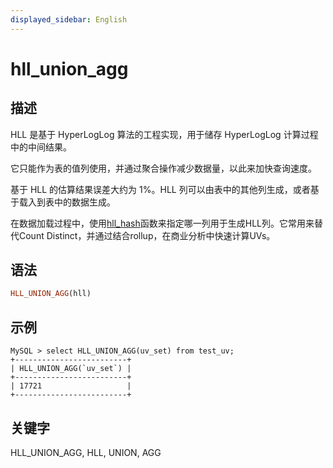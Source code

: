 ```yaml
---
displayed_sidebar: English
---
```


# hll_union_agg

## 描述

HLL 是基于 HyperLogLog 算法的工程实现，用于储存 HyperLogLog 计算过程中的中间结果。

它只能作为表的值列使用，并通过聚合操作减少数据量，以此来加快查询速度。

基于 HLL 的估算结果误差大约为 1%。HLL 列可以由表中的其他列生成，或者基于载入到表中的数据生成。

在数据加载过程中，使用[hll_hash](../aggregate-functions/hll_hash.md)函数来指定哪一列用于生成HLL列。它常用来替代Count Distinct，并通过结合rollup，在商业分析中快速计算UVs。

## 语法

```Haskell
HLL_UNION_AGG(hll)
```

## 示例

```plain
MySQL > select HLL_UNION_AGG(uv_set) from test_uv;
+-------------------------+
| HLL_UNION_AGG(`uv_set`) |
+-------------------------+
| 17721                   |
+-------------------------+
```

## 关键字

HLL_UNION_AGG, HLL, UNION, AGG
